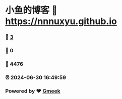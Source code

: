 # 小鱼的博客 :link: https://nnnuxyu.github.io 
### :page_facing_up: [3](https://nnnuxyu.github.io/tag.html) 
### :speech_balloon: 0 
### :hibiscus: 4476 
### :alarm_clock: 2024-06-30 16:49:59 
### Powered by :heart: [Gmeek](https://github.com/Meekdai/Gmeek)
